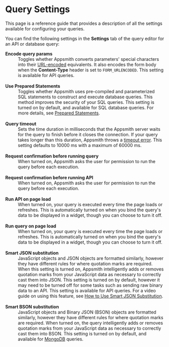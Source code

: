 # Query Settings

This page is a reference guide that provides a description of all the settings available for configuring your queries.

You can find the following settings in the **Settings** tab of the query editor for an API or database query:

<dl>
  <dt><b>Encode query params</b></dt>
  <dd>Toggles whether Appsmith converts parameters' special characters into their <a href="https://en.wikipedia.org/wiki/URL_encoding">URL-encoded</a> equivalents. It also encodes the form body when the <b>Content-Type</b> header is set to <code>FORM_URLENCODED</code>. This setting is available for API queries.
  </dd><br />

  <dt><b>Use Prepared Statements</b></dt>
  <dd>Toggles whether Appsmith uses pre-compiled and parameterized SQL statements to construct and execute database queries. This method improves the security of your SQL queries. This setting is turned on by default, and available for SQL database queries. For more details, see <a href="/connect-data/concepts/how-to-use-prepared-statements">Prepared Statements</a>.
  </dd><br />

  <dt><b>Query timeout</b></dt>
  <dd>Sets the time duration in milliseconds that the Appsmith server waits for the query to finish before it closes the connection. If your query takes longer than this duration, Appsmith throws a <a href="/help-and-support/troubleshooting-guide/action-errors#timeout-error">timeout error</a>. This setting defaults to 10000 ms with a maximum of 60000 ms.
  </dd><br />

  <dt><b>Request confirmation before running query</b></dt>
  <dd>When turned on, Appsmith asks the user for permission to run the query before each execution.
  </dd><br />

  <dt><b>Request confirmation before running API</b></dt>
  <dd>When turned on, Appsmith asks the user for permission to run the query before each execution.
  </dd><br />

  <dt><b>Run API on page load</b></dt>
  <dd>When turned on, your query is executed every time the page loads or refreshes. This is automatically turned on when you bind the query's data to be displayed in a widget, though you can choose to turn it off.
  </dd><br />

  <dt><b>Run query on page load</b></dt>
  <dd>When turned on, your query is executed every time the page loads or refreshes. This is automatically turned on when you bind the query's data to be displayed in a widget, though you can choose to turn it off.
  </dd><br />

  <dt><b>Smart JSON substitution</b></dt>
  <dd>JavaScript objects and JSON objects are formatted similarly, however they have different rules for where quotation marks are required. When this setting is turned on, Appsmith intelligently adds or removes quotation marks from your JavaScript data as necessary to correctly cast them into JSON. This setting is turned on by default, however it may need to be turned off for some tasks such as sending raw binary data to an API. This setting is available for API queries. For a video guide on using this feature, see <a href="https://www.youtube.com/watch?v=-Z3y-pdNhXc">How to Use Smart JSON Substitution</a>.
  </dd><br />

  <dt><b>Smart BSON substitution</b></dt>
  <dd>JavaScript objects and Binary JSON (BSON) objects are formatted similarly, however they have different rules for where quotation marks are required. When turned on, the query intelligently adds or removes quotation marks from your JavaScript data as necessary to correctly cast them into BSON. This setting is turned on by default, and available for <a href="/connect-data/reference/querying-mongodb">MongoDB</a> queries.
  </dd>

</dl>
